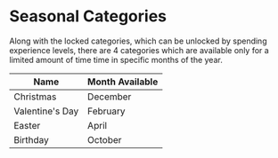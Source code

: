 # Seasonal Categories
Along with the locked categories, which can be unlocked by spending experience levels, there are 4 categories which are available only for a limited amount of time time in specific months of the year.

Name | Month Available
---------- | ----------
Christmas | December
Valentine's Day | February
Easter | April
Birthday | October

